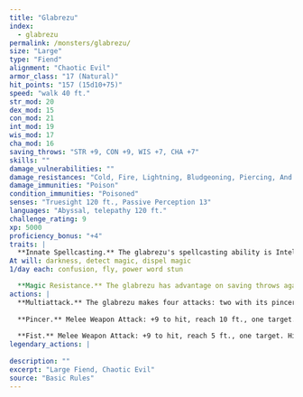 ```yaml
---
title: "Glabrezu"
index:
  - glabrezu
permalink: /monsters/glabrezu/
size: "Large"
type: "Fiend"
alignment: "Chaotic Evil"
armor_class: "17 (Natural)"
hit_points: "157 (15d10+75)"
speed: "walk 40 ft."
str_mod: 20
dex_mod: 15
con_mod: 21
int_mod: 19
wis_mod: 17
cha_mod: 16
saving_throws: "STR +9, CON +9, WIS +7, CHA +7"
skills: ""
damage_vulnerabilities: ""
damage_resistances: "Cold, Fire, Lightning, Bludgeoning, Piercing, And Slashing From Nonmagical Weapons"
damage_immunities: "Poison"
condition_immunities: "Poisoned"
senses: "Truesight 120 ft., Passive Perception 13"
languages: "Abyssal, telepathy 120 ft."
challenge_rating: 9
xp: 5000
proficiency_bonus: "+4"
traits: |
  **Innate Spellcasting.** The glabrezu's spellcasting ability is Intelligence (spell save DC 16). The glabrezu can innately cast the following spells, requiring no material components:
At will: darkness, detect magic, dispel magic
1/day each: confusion, fly, power word stun

  **Magic Resistance.** The glabrezu has advantage on saving throws against spells and other magical effects.
actions: |
  **Multiattack.** The glabrezu makes four attacks: two with its pincers and two with its fists. Alternatively, it makes two attacks with its pincers and casts one spell.
  
  **Pincer.** Melee Weapon Attack: +9 to hit, reach 10 ft., one target. Hit: 16 (2d10 + 5) bludgeoning damage. If the target is a Medium or smaller creature, it is grappled (escape DC 15). The glabrezu has two pincers, each of which can grapple only one target.
  
  **Fist.** Melee Weapon Attack: +9 to hit, reach 5 ft., one target. Hit: 7 (2d4 + 2) bludgeoning damage.  
legendary_actions: |
  
description: ""
excerpt: "Large Fiend, Chaotic Evil"
source: "Basic Rules"
---
```

